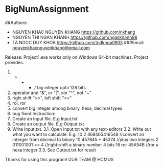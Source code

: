# BigNumAssignment
##Authors:
- NGUYEN KHAC NGUYEN KHANG  https://github.com/nkhang
- NGUYEN THI NGAN KHANH     https://github.com/ngankhanh98
- TA NGOC DUY KHOA          https://github.com/tndkhoa0903
###Email: nguyenkhacnguyenkhang@gmail.com

Release: Project1.exe works only on Windows 64-bit machines.
Project provides:
  1. + - * / big integer upto 128 bits
  2. operator and "&", or "|", xor "^", not "~"
  3. right shift ">>", left shift "<<"
  4. rol, ror
  5. convert big integer among binary, hexa, decimal types
  6. bug fixed
Instruction:
  1. Create an input file. E.g Input.txt
  2. Create an output file. E.g Output.txt
  3. Write Input.txt.
    3.1. Open Input.txt with any text-editors
    3.2. Write out what you want to calculate. E.g:
        10 2 468465416548 //convert an interger from decimal to binary
        10 457845 + 45374 //plus two integers
        2 011001001 >> 4  //right-shift a binary number 4 bits
        16 ror 45A54B     //ror a hexa integer
     3.3. See Output.txt for result
     
Thanks for using this program!
OUR TEAM @ HCMUS
